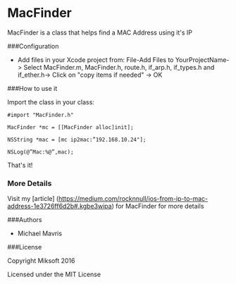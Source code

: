 
MacFinder
======

MacFinder is a class that helps find a MAC Address using it's IP


###Configuration

+ Add files in your Xcode project from: File-Add Files to YourProjectName-> Select MacFinder.m, MacFinder.h, route.h, if_arp.h, if_types.h and if_ether.h-> Click on "copy items if needed" -> OK

###How to use it

Import the class in your class:

```
#import "MacFinder.h"
```


```
MacFinder *mc = [[MacFinder alloc]init]; 

NSString *mac = [mc ip2mac:”192.168.10.24"]; 

NSLog(@”Mac:%@”,mac);
```

That's it!

### More Details
Visit my [article] (https://medium.com/rocknnull/ios-from-ip-to-mac-address-1e3726ff6d2b#.kgbe3wipa) for MacFinder for more details

###Authors

* Michael Mavris

###License

Copyright Miksoft 2016

Licensed under the MIT License
